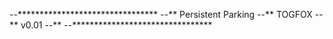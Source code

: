 --********************************
--** Persistent Parking
--** TOGFOX
--** v0.01
--**
--********************************
